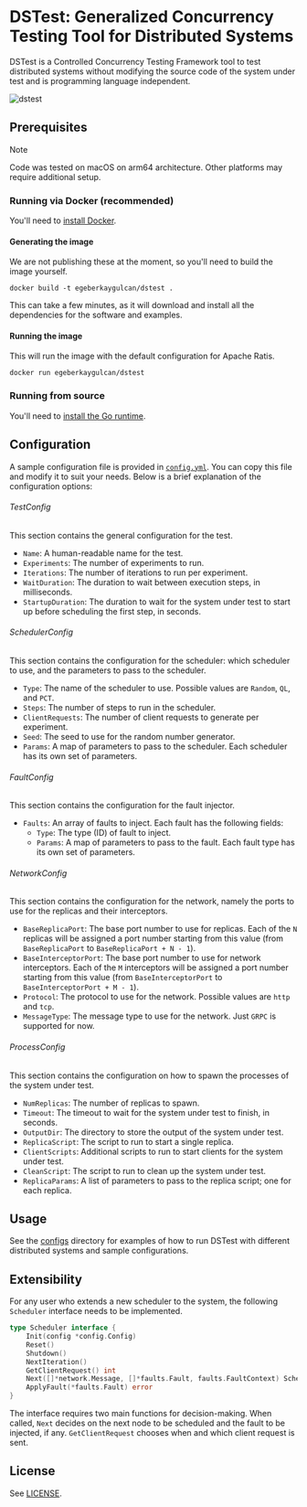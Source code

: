# DSTest: Generalized Concurrency Testing Tool for Distributed Systems

DSTest is a Controlled Concurrency Testing Framework tool to test distributed systems without modifying the source code of the system under test and is programming language independent.


![dstest](https://github.com/egeberkaygulcan/dstest/assets/111654404/86f7ea1c-abb2-4e65-8212-2751fdab646f)



## Prerequisites

> [!NOTE]
> Code was tested on macOS on arm64 architecture. Other platforms may require additional setup.

### Running via Docker (recommended)
You'll need to [install Docker](https://docs.docker.com/get-docker/).

#### Generating the image
We are not publishing these at the moment, so you'll need to build the image yourself.
```shell
docker build -t egeberkaygulcan/dstest .
```
This can take a few minutes, as it will download and install all the dependencies for the software and examples.

#### Running the image
This will run the image with the default configuration for Apache Ratis.
```shell
docker run egeberkaygulcan/dstest
```

### Running from source
You'll need to [install the Go runtime](https://go.dev/doc/install).

## Configuration
A sample configuration file is provided in [`config.yml`](cmd/dstest/config/config.yml).
You can copy this file and modify it to suit your needs.
Below is a brief explanation of the configuration options:

###### TestConfig
This section contains the general configuration for the test.
- `Name`: A human-readable name for the test.
- `Experiments`: The number of experiments to run.
- `Iterations`: The number of iterations to run per experiment.
- `WaitDuration`: The duration to wait between execution steps, in milliseconds.
- `StartupDuration`: The duration to wait for the system under test to start up before scheduling the first step, in seconds.

###### SchedulerConfig
This section contains the configuration for the scheduler: which scheduler to use, and the parameters to pass to the scheduler.
- `Type`: The name of the scheduler to use. Possible values are `Random`, `QL`, and `PCT`.
- `Steps`: The number of steps to run in the scheduler.
- `ClientRequests`: The number of client requests to generate per experiment.
- `Seed`: The seed to use for the random number generator.
- `Params`: A map of parameters to pass to the scheduler. Each scheduler has its own set of parameters.

###### FaultConfig
This section contains the configuration for the fault injector.
- `Faults`: An array of faults to inject. Each fault has the following fields:
  - `Type`: The type (ID) of fault to inject.
  - `Params`: A map of parameters to pass to the fault. Each fault type has its own set of parameters.

###### NetworkConfig
This section contains the configuration for the network, namely the ports to use for the replicas and their interceptors.
- `BaseReplicaPort`: The base port number to use for replicas. Each of the `N` replicas will be assigned a port number starting from this value (from `BaseReplicaPort` to `BaseReplicaPort + N - 1`).
- `BaseInterceptorPort`: The base port number to use for network interceptors. Each of the `M` interceptors will be assigned a port number starting from this value (from `BaseInterceptorPort` to `BaseInterceptorPort + M - 1`).
- `Protocol`: The protocol to use for the network. Possible values are `http` and `tcp`.
- `MessageType`: The message type to use for the network. Just `GRPC` is supported for now.

###### ProcessConfig
This section contains the configuration on how to spawn the processes of the system under test.
- `NumReplicas`: The number of replicas to spawn.
- `Timeout`: The timeout to wait for the system under test to finish, in seconds.
- `OutputDir`: The directory to store the output of the system under test.
- `ReplicaScript`: The script to run to start a single replica.
- `ClientScripts`: Additional scripts to run to start clients for the system under test.
- `CleanScript`: The script to run to clean up the system under test.
- `ReplicaParams`: A list of parameters to pass to the replica script; one for each replica.

## Usage

See the [configs](configs/README.md) directory for examples of how to run DSTest with different distributed systems and sample configurations.

## Extensibility

For any user who extends a new scheduler to the system, the following ```Scheduler``` interface needs to be implemented.

```go
type Scheduler interface {
	Init(config *config.Config)
	Reset()
	Shutdown()
	NextIteration()
	GetClientRequest() int
	Next([]*network.Message, []*faults.Fault, faults.FaultContext) SchedulerDecision
	ApplyFault(*faults.Fault) error
}
```

The interface requires two main functions for decision-making. When called, ```Next``` decides on the next node to be scheduled and the fault to be injected, if any. ```GetClientRequest``` chooses when and which client request is sent.

## License
See [LICENSE](LICENSE.md).
